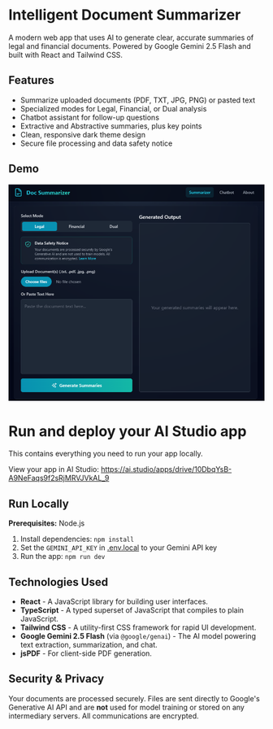 # Intelligent Document Summarizer

A modern web app that uses AI to generate clear, accurate summaries of legal and financial documents. Powered by Google Gemini 2.5 Flash and built with React and Tailwind CSS.

## Features

- Summarize uploaded documents (PDF, TXT, JPG, PNG) or pasted text
- Specialized modes for Legal, Financial, or Dual analysis
- Chatbot assistant for follow-up questions
- Extractive and Abstractive summaries, plus key points
- Clean, responsive dark theme design
- Secure file processing and data safety notice

## Demo

![Screenshot of the Intelligent Document Summarizer app](./demo.png)
# Run and deploy your AI Studio app

This contains everything you need to run your app locally.

View your app in AI Studio: https://ai.studio/apps/drive/10DbqYsB-A9NeFaqs9f2sRjMRVJVkAL_9

## Run Locally

**Prerequisites:**  Node.js


1. Install dependencies:
   `npm install`
2. Set the `GEMINI_API_KEY` in [.env.local](.env.local) to your Gemini API key
3. Run the app:
   `npm run dev`

## Technologies Used

-   **React** - A JavaScript library for building user interfaces.
-   **TypeScript** - A typed superset of JavaScript that compiles to plain JavaScript.
-   **Tailwind CSS** - A utility-first CSS framework for rapid UI development.
-   **Google Gemini 2.5 Flash** (via `@google/genai`) - The AI model powering text extraction, summarization, and chat.
-   **jsPDF** - For client-side PDF generation.

## Security & Privacy

Your documents are processed securely. Files are sent directly to Google's Generative AI API and are **not** used for model training or stored on any intermediary servers. All communications are encrypted.
